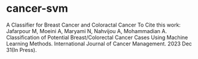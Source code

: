 # cancer-svm
A Classifier for Breast Cancer and Coloractal Cancer
To Cite this work:
Jafarpour M, Moeini A, Maryami N, Nahvijou A, Mohammadian A. Classification of Potential Breast/Colorectal Cancer Cases Using Machine Learning Methods. International Journal of Cancer Management. 2023 Dec 31(In Press).
